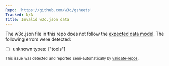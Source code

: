 ```yaml
---
Repo: 'https://github.com/w3c/gsheets'
Tracked: N/A
Title: Invalid w3c.json data
---
```


The w3c.json file in this repo does not follow the [expected data model](https://w3c.github.io/w3c.json.html). The following errors were detected:
* [ ] unknown types: ["tools"]

<sub>This issue was detected and reported semi-automatically by [validate-repos](https://github.com/w3c/validate-repos/).</sub>
